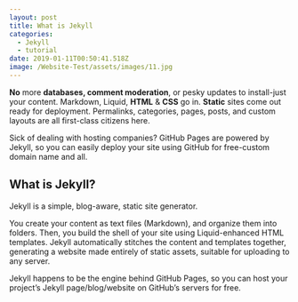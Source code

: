 ```yaml
---
layout: post
title: What is Jekyll
categories:
  - Jekyll
  - tutorial
date: 2019-01-11T00:50:41.518Z
image: /Website-Test/assets/images/11.jpg
---
```

**No** more **databases, comment moderation**, or pesky updates to install-just your content. Markdown, Liquid, **HTML** & **CSS** go in. **Static** sites come out ready for deployment. Permalinks, categories, pages, posts, and custom layouts are all first-class citizens here.

Sick of dealing with hosting companies? GitHub Pages are powered by Jekyll, so you can easily deploy your site using GitHub for free-custom domain name and all.

## What is Jekyll?

Jekyll is a simple, blog-aware, static site generator.

You create your content as text files (Markdown), and organize them into folders. Then, you build the shell of your site using Liquid-enhanced HTML templates. Jekyll automatically stitches the content and templates together, generating a website made entirely of static assets, suitable for uploading to any server.

Jekyll happens to be the engine behind GitHub Pages, so you can host your project’s Jekyll page/blog/website on GitHub’s servers for free.
